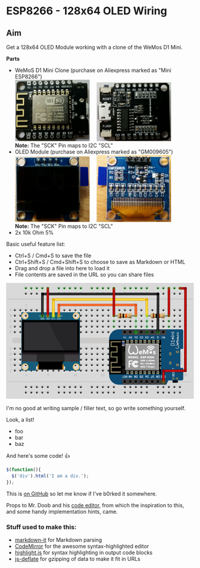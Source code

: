 # ESP8266 - 128x64 OLED Wiring

## Aim
Get a 128x64 OLED Module working with a clone of the WeMos D1 Mini.

**Parts**
* WeMoS D1 Mini Clone (purchase on Aliexpress marked as "Mini ESP8266")<BR><img src="https://github.com/asleepatwork/esp8266-oled-gm009605/raw/master/resources/MiniESP8266-Front.jpg" width="200">&nbsp;&nbsp;&nbsp;&nbsp;&nbsp;<img src="https://github.com/asleepatwork/esp8266-oled-gm009605/raw/master/resources/MiniESP8266-Back.jpg" width="200"><br>**Note:** The "SCK" Pin maps to I2C "SCL"
* OLED Module (purchase on Aliexpress marked as "GM009605")
<BR><img src="https://github.com/asleepatwork/esp8266-oled-gm009605/raw/master/resources/OLED128x64-GM009605-Front.jpg" width="200">&nbsp;&nbsp;&nbsp;&nbsp;&nbsp;<img src="https://github.com/asleepatwork/esp8266-oled-gm009605/raw/master/resources/OLED128x64-GM009605-Back.jpg" width="200"><br>**Note:** The "SCK" Pin maps to I2C "SCL"
* 2x 10k Ohm 5%

Basic useful feature list:

 * Ctrl+S / Cmd+S to save the file
 * Ctrl+Shift+S / Cmd+Shift+S to choose to save as Markdown or HTML
 * Drag and drop a file into here to load it
 * File contents are saved in the URL so you can share files

![Board](https://github.com/asleepatwork/esp8266-oled-gm009605/raw/master/resources/OLED_128x64_i2c%20Breadboard%20View1.png)


I'm no good at writing sample / filler text, so go write something yourself.

Look, a list!

 * foo
 * bar
 * baz

And here's some code! :+1:

```javascript
$(function(){
  $('div').html('I am a div.');
});
```

This is [on GitHub](https://github.com/jbt/markdown-editor) so let me know if I've b0rked it somewhere.


Props to Mr. Doob and his [code editor](http://mrdoob.com/projects/code-editor/), from which
the inspiration to this, and some handy implementation hints, came.

### Stuff used to make this:

 * [markdown-it](https://github.com/markdown-it/markdown-it) for Markdown parsing
 * [CodeMirror](http://codemirror.net/) for the awesome syntax-highlighted editor
 * [highlight.js](http://softwaremaniacs.org/soft/highlight/en/) for syntax highlighting in output code blocks
 * [js-deflate](https://github.com/dankogai/js-deflate) for gzipping of data to make it fit in URLs
